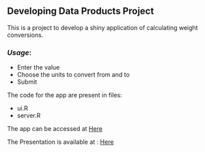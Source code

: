 ## Developing Data Products Project

This is a project  to develop a shiny application of calculating weight conversions.

### *Usage*:

* Enter the value 
* Choose the units to convert from and to
* Submit

The code for the app are present in files:
- ui.R
- server.R

The app can be accessed at [Here](https://srivi11.shinyapps.io/DataProducts)

The Presentation is available at : [Here](http://devi11.github.io/Data-Product-Presentation/presentaion.html)

